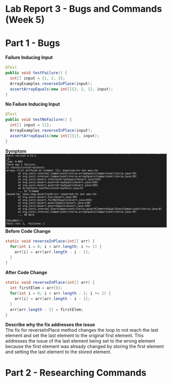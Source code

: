 # Lab Report 3 - Bugs and Commands (Week 5)
# Part 1 - Bugs
**Failure Inducing Input**
```java
@Test
public void testFailure() {
  int[] input = {1, 2, 3};
  ArrayExamples.reverseInPlace(input);
  assertArrayEquals(new int[]{3, 2, 1}, input);
}
```
**No Failure Inducing Input**
```java
@Test
public void testNoFailure() {
  int[] input = {1};
  ArrayExamples.reverseInPlace(input);
  assertArrayEquals(new int[]{1}, input);
}
```
**Symptom**
<br> ![Image](Symptom.png)
<br>**Before Code Change**
```java
static void reverseInPlace(int[] arr) {
  for(int i = 0; i < arr.length; i += 1) {
    arr[i] = arr[arr.length - i - 1];
  }
}
```
**After Code Change**
```java
static void reverseInPlace(int[] arr) {
  int firstElem = arr[0];
  for(int i = 0; i < arr.length - 1; i += 1) {
    arr[i] = arr[arr.length - i - 1];
  }
  arr[arr.length - 1] = firstElem;
}
```
**Describe why the fix addresses the issue**
<br>The fix for reverseInPlace method changes the loop to 
not reach the last element and set the last element to the 
original first element. This addresses the issue of the last
element being set to the wrong element because the first 
element was already changed by storing the first element
and setting the last element to the stored element.
# Part 2 - Researching Commands
<br> 
